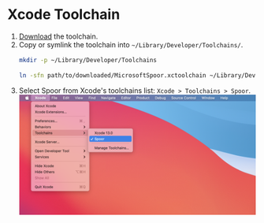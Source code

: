 # Xcode Toolchain

1. [Download][github-releases] the toolchain.
2. Copy or symlink the toolchain into `~/Library/Developer/Toolchains/`.
   ```bash
   mkdir -p ~/Library/Developer/Toolchains
   ```
   ```bash
   ln -sfn path/to/downloaded/MicrosoftSpoor.xctoolchain ~/Library/Developer/Toolchains/MicrosoftSpoor.xctoolchain
   ```
3. Select Spoor from Xcode's toolchains list: `Xcode > Toolchains > Spoor`.
   ![Xcode toolchain selection][xcode-toolchain-selection]

[github-releases]: https://github.com/microsoft/spoor/releases
[xcode-toolchain-selection]: xcode-toolchain-selection.png
